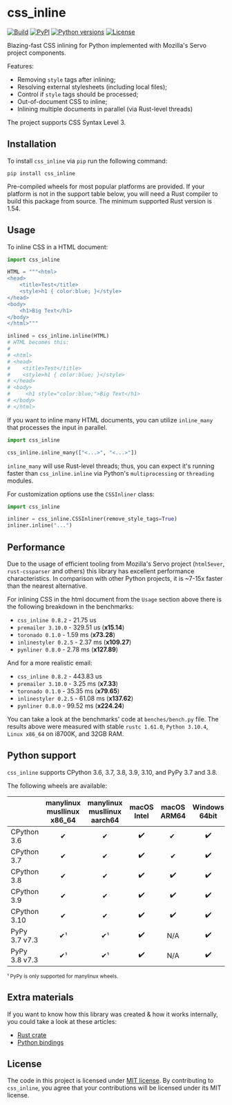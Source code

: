 css_inline
==========

[![Build](https://github.com/Stranger6667/css-inline/workflows/ci/badge.svg)](https://github.com/Stranger6667/css_inline/actions)
[![PyPI](https://img.shields.io/pypi/v/css_inline.svg)](https://pypi.org/project/css_inline/)
[![Python versions](https://img.shields.io/pypi/pyversions/css_inline.svg)](https://pypi.org/project/css_inline/)
[![License](https://img.shields.io/pypi/l/css_inline.svg)](https://opensource.org/licenses/MIT)

Blazing-fast CSS inlining for Python implemented with Mozilla's Servo project components.

Features:

- Removing `style` tags after inlining;
- Resolving external stylesheets (including local files);
- Control if `style` tags should be processed;
- Out-of-document CSS to inline;
- Inlining multiple documents in parallel (via Rust-level threads)

The project supports CSS Syntax Level 3.

Installation
------------

To install `css_inline` via `pip` run the following command:

```
pip install css_inline
```

Pre-compiled wheels for most popular platforms are provided. If your platform is not in the support table below, you will need
a Rust compiler to build this package from source. The minimum supported Rust version is 1.54.

Usage
-----

To inline CSS in a HTML document:

```python
import css_inline

HTML = """<html>
<head>
    <title>Test</title>
    <style>h1 { color:blue; }</style>
</head>
<body>
    <h1>Big Text</h1>
</body>
</html>"""

inlined = css_inline.inline(HTML)
# HTML becomes this:
#
# <html>
# <head>
#    <title>Test</title>
#    <style>h1 { color:blue; }</style>
# </head>
# <body>
#     <h1 style="color:blue;">Big Text</h1>
# </body>
# </html>
```

If you want to inline many HTML documents, you can utilize `inline_many` that processes the input in parallel.

```python
import css_inline

css_inline.inline_many(["<...>", "<...>"])
```

`inline_many` will use Rust-level threads; thus, you can expect it's running faster than `css_inline.inline` via Python's `multiprocessing` or `threading` modules.

For customization options use the `CSSInliner` class:

```python
import css_inline

inliner = css_inline.CSSInliner(remove_style_tags=True)
inliner.inline("...")
```

Performance
-----------

Due to the usage of efficient tooling from Mozilla's Servo project (`html5ever`, `rust-cssparser` and others) this
library has excellent performance characteristics. In comparison with other Python projects, it is ~7-15x faster than the nearest alternative.

For inlining CSS in the html document from the `Usage` section above there is the following breakdown in the benchmarks:

- `css_inline 0.8.2` - 21.75 us
- `premailer 3.10.0` - 329.51 us (**x15.14**)
- `toronado 0.1.0` - 1.59 ms (**x73.28**)
- `inlinestyler 0.2.5` - 2.37 ms (**x109.27**)
- `pynliner 0.8.0` - 2.78 ms (**x127.89**)

And for a more realistic email:

- `css_inline 0.8.2` - 443.83 us
- `premailer 3.10.0` - 3.25 ms (**x7.33**)
- `toronado 0.1.0` - 35.35 ms (**x79.65**)
- `inlinestyler 0.2.5` - 61.08 ms (**x137.62**)
- `pynliner 0.8.0` - 99.52 ms (**x224.24**)

You can take a look at the benchmarks' code at `benches/bench.py` file.
The results above were measured with stable `rustc 1.61.0`, `Python 3.10.4`, `Linux x86_64` on i8700K, and 32GB RAM.

Python support
--------------

`css_inline` supports CPython 3.6, 3.7, 3.8, 3.9, 3.10, and PyPy 3.7 and 3.8.

The following wheels are available:

|                | manylinux<br/>musllinux<br/>x86_64 | manylinux<br/>musllinux<br/>aarch64 | macOS Intel | macOS ARM64 | Windows 64bit | Windows 32bit |
|----------------|:----------------:|:-----------------:|:-----------:|:-----------:|:-------------:|:-------------:|
| CPython 3.6    |        ✔         |         ✔         |      ✔️      |      ✔ ️     |       ✔️       |       ✔️       |
| CPython 3.7    |        ✔         |         ✔         |      ✔️      |      ✔      |       ✔️       |       ✔️       |
| CPython 3.8    |        ✔         |         ✔         |      ✔️      |      ✔️      |       ✔️       |       ✔️       |
| CPython 3.9    |        ✔         |         ✔         |      ✔️      |      ✔️      |       ✔️       |       ✔️       |
| CPython 3.10   |        ✔         |         ✔         |      ✔️      |      ✔️      |       ✔️       |       ✔️       |
| PyPy 3.7 v7.3  |        ✔¹        |         ✔¹        |      ✔️      |     N/A     |       ✔️       |      N/A      |
| PyPy 3.8 v7.3  |        ✔¹        |         ✔¹        |      ✔️      |     N/A     |       ✔️       |      N/A      |

<sup>¹ PyPy is only supported for manylinux wheels.</sup><br>

Extra materials
---------------

If you want to know how this library was created & how it works internally, you could take a look at these articles:

- [Rust crate](https://dygalo.dev/blog/rust-for-a-pythonista-2/)
- [Python bindings](https://dygalo.dev/blog/rust-for-a-pythonista-3/)

License
-------

The code in this project is licensed under [MIT license](https://opensource.org/licenses/MIT).
By contributing to `css_inline`, you agree that your contributions
will be licensed under its MIT license.
